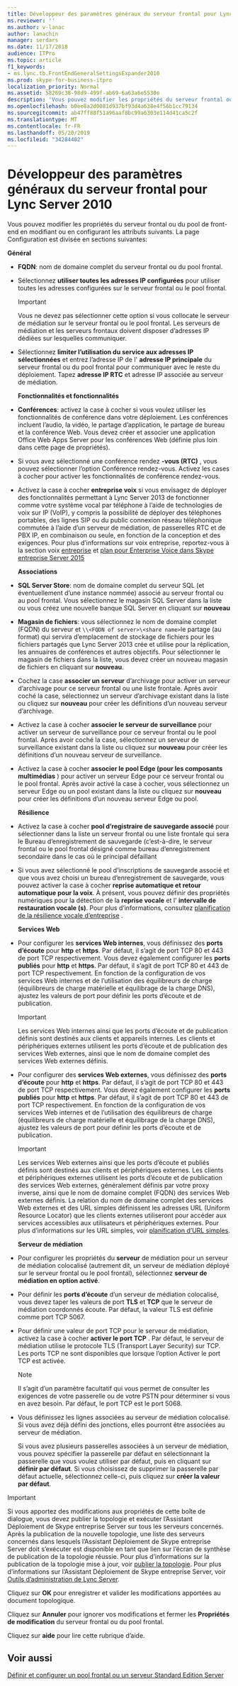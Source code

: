 ```yaml
---
title: Développeur des paramètres généraux du serveur frontal pour Lync Server 2010
ms.reviewer: ''
ms.author: v-lanac
author: lanachin
manager: serdars
ms.date: 11/17/2018
audience: ITPro
ms.topic: article
f1_keywords:
- ms.lync.tb.FrontEndGeneralSettingsExpander2010
ms.prod: skype-for-business-itpro
localization_priority: Normal
ms.assetid: 58269c38-98d9-499f-ab69-6a63a6e5530e
description: 'Vous pouvez modifier les propriétés du serveur frontal ou du pool de front-end en modifiant ou en configurant les attributs suivants. La page Configuration est divisée en sections suivantes:'
ms.openlocfilehash: b0ee8a2d0081d937bf93d4a638e4f56b1cc79134
ms.sourcegitcommit: ab47ff88f51a96aaf8bc99a6303e114d41ca5c2f
ms.translationtype: MT
ms.contentlocale: fr-FR
ms.lasthandoff: 05/20/2019
ms.locfileid: "34284402"
---
```

# <a name="front-end-general-settings-expander-for-lync-server-2010"></a>Développeur des paramètres généraux du serveur frontal pour Lync Server 2010

Vous pouvez modifier les propriétés du serveur frontal ou du pool de front-end en modifiant ou en configurant les attributs suivants. La page Configuration est divisée en sections suivantes:

 **Général**

- **FQDN**: nom de domaine complet du serveur frontal ou du pool frontal.

- Sélectionnez **utiliser toutes les adresses IP configurées** pour utiliser toutes les adresses configurées sur le serveur frontal ou le pool frontal.

    > [!IMPORTANT]
    > Vous ne devez pas sélectionner cette option si vous collocate le serveur de médiation sur le serveur frontal ou le pool frontal. Les serveurs de médiation et les serveurs frontaux doivent disposer d’adresses IP dédiées sur lesquelles communiquer.

- Sélectionnez **limiter l’utilisation du service aux adresses IP sélectionnées** et entrez l’adresse IP de l' **adresse IP principale** du serveur frontal ou du pool frontal pour communiquer avec le reste du déploiement. Tapez **adresse IP RTC** et adresse IP associée au serveur de médiation.

    **Fonctionnalités et fonctionnalités**

- **Conférences**: activez la case à cocher si vous voulez utiliser les fonctionnalités de conférence dans votre déploiement. Les conférences incluent l’audio, la vidéo, le partage d’application, le partage de bureau et la conférence Web. Vous devez créer et associer une application Office Web Apps Server pour les conférences Web (définie plus loin dans cette page de propriétés).

- Si vous avez sélectionné une conférence rendez **-vous (RTC)** , vous pouvez sélectionner l’option Conférence rendez-vous. Activez les cases à cocher pour activer les fonctionnalités de conférence rendez-vous.

- Activez la case à cocher **entreprise voix** si vous envisagez de déployer des fonctionnalités permettant à Lync Server 2013 de fonctionner comme votre système vocal par téléphone à l’aide de technologies de voix sur IP (VoIP), y compris la possibilité de déployer des téléphones portables, des lignes SIP ou du public connexion réseau téléphonique commutée à l’aide d’un serveur de médiation, de passerelles RTC et de PBX IP, en combinaison ou seule, en fonction de la conception et des exigences. Pour plus d’informations sur voix entreprise, reportez-vous à la section voix [entreprise](https://technet.microsoft.com/library/c9da8099-6f4f-4346-ac67-f041bb96072c.aspx) et [plan pour Enterprise Voice dans Skype entreprise Server 2015](../../plan-your-deployment/enterprise-voice-solution/enterprise-voice.md)

    **Associations**

- **SQL Server Store**: nom de domaine complet du serveur SQL (et éventuellement d’une instance nommée) associé au serveur frontal ou au pool frontal. Vous sélectionnez le magasin SQL Server dans la liste ou vous créez une nouvelle banque SQL Server en cliquant sur **nouveau**

- **Magasin de fichiers**: vous sélectionnez le nom de domaine complet (FQDN) du serveur et `\\<FQDN of server>\<share name>`le partage (au format) qui servira d’emplacement de stockage de fichiers pour les fichiers partagés que Lync Server 2013 crée et utilise pour la réplication, les annuaires de conférences et autres objectifs. Pour sélectionner le magasin de fichiers dans la liste, vous devez créer un nouveau magasin de fichiers en cliquant sur **nouveau**.

- Cochez la case **associer un serveur** d’archivage pour activer un serveur d’archivage pour ce serveur frontal ou une liste frontale. Après avoir coché la case, sélectionnez un serveur d’archivage existant dans la liste ou cliquez sur **nouveau** pour créer les définitions d’un nouveau serveur d’archivage.

- Activez la case à cocher **associer le serveur de surveillance** pour activer un serveur de surveillance pour ce serveur frontal ou le pool frontal. Après avoir coché la case, sélectionnez un serveur de surveillance existant dans la liste ou cliquez sur **nouveau** pour créer les définitions d’un nouveau serveur de surveillance.

- Activez la case à cocher **associer le pool Edge (pour les composants multimédias** ) pour activer un serveur Edge pour ce serveur frontal ou le pool frontal. Après avoir activé la case à cocher, vous sélectionnez un serveur Edge ou un pool existant dans la liste ou cliquez sur **nouveau** pour créer les définitions d’un nouveau serveur Edge ou pool.

  **Résilience**

- Activez la case à cocher **pool d’registraire de sauvegarde associé** pour sélectionner dans la liste un serveur frontal ou une liste frontale qui sera le Bureau d’enregistrement de sauvegarde (c’est-à-dire, le serveur frontal ou le pool frontal désigné comme bureau d’enregistrement secondaire dans le cas où le principal défaillant

- Si vous avez sélectionné le pool d’inscriptions de sauvegarde associé et que vous avez choisi un bureau d’enregistrement de sauvegarde, vous pouvez activer la case à cocher **reprise automatique et retour automatique pour la voix**. À présent, vous pouvez définir des propriétés numériques pour la détection de la **reprise vocale** et l' **intervalle de restauration vocale (s)**. Pour plus d’informations, consultez [planification de la résilience vocale d’entreprise](https://technet.microsoft.com/library/ca116700-1055-4ca5-9b87-4c7f380c3655.aspx) .

  **Services Web**

- Pour configurer les **services Web internes**, vous définissez des **ports d’écoute** pour **http** et **https**. Par défaut, il s’agit de port TCP 80 et 443 de port TCP respectivement. Vous devez également configurer les **ports publiés** pour **http** et **https**. Par défaut, il s’agit de port TCP 80 et 443 de port TCP respectivement. En fonction de la configuration de vos services Web internes et de l’utilisation des équilibreurs de charge (équilibreurs de charge matérielle et équilibrage de la charge DNS), ajustez les valeurs de port pour définir les ports d’écoute et de publication.

    > [!IMPORTANT]
    > Les services Web internes ainsi que les ports d’écoute et de publication définis sont destinés aux clients et appareils internes. Les clients et périphériques externes utilisent les ports d’écoute et de publication des services Web externes, ainsi que le nom de domaine complet des services Web externes définis.

- Pour configurer des **services Web externes**, vous définissez des **ports d’écoute** pour **http** et **https**. Par défaut, il s’agit de port TCP 80 et 443 de port TCP respectivement. Vous devez également configurer les **ports publiés** pour **http** et **https**. Par défaut, il s’agit de port TCP 80 et 443 de port TCP respectivement. En fonction de la configuration de vos services Web internes et de l’utilisation des équilibreurs de charge (équilibreurs de charge matérielle et équilibrage de la charge DNS), ajustez les valeurs de port pour définir les ports d’écoute et de publication.

    > [!IMPORTANT]
    > Les services Web externes ainsi que les ports d’écoute et publiés définis sont destinés aux clients et périphériques externes. Les clients et périphériques externes utilisent les ports d’écoute et de publication des services Web externes, généralement définis par votre proxy inverse, ainsi que le nom de domaine complet (FQDN) des services Web externes définis. La relation du nom de domaine complet des services Web externes et des URL simples définissent les adresses URL (Uniform Resource Locator) que les clients externes utiliseront pour accéder aux services accessibles aux utilisateurs et périphériques externes. Pour plus d’informations sur les URL simples, voir [planification d’URL simples](https://technet.microsoft.com/library/20e4f4b6-b7ff-4297-b00d-d1211ee800ac.aspx).

  **Serveur de médiation**

- Pour configurer les propriétés du **serveur** de médiation pour un serveur de médiation colocalisé (autrement dit, un serveur de médiation déployé sur le serveur frontal ou le pool frontal), sélectionnez **serveur de médiation en option activé**.

- Pour définir les **ports d’écoute** d’un serveur de médiation colocalisé, vous devez taper les valeurs de port **TLS** et **TCP** que le serveur de médiation coordonnés écoute. Par défaut, la valeur TLS est définie comme port TCP 5067.

- Pour définir une valeur de port TCP pour le serveur de médiation, activez la case à cocher **activer le port TCP** . Par défaut, le serveur de médiation utilise le protocole TLS (Transport Layer Security) sur TCP. Les ports TCP ne sont disponibles que lorsque l’option Activer le port TCP est activée.

    > [!NOTE]
    > Il s’agit d’un paramètre facultatif qui vous permet de consulter les exigences de votre passerelle ou de votre PSTN pour déterminer si vous en avez besoin. Par défaut, le port TCP est le port 5068.

- Vous définissez les lignes associées au serveur de médiation colocalisé. Si vous avez déjà défini des jonctions, elles pourront être associées au serveur de médiation.

    Si vous avez plusieurs passerelles associées à un serveur de médiation, vous pouvez spécifier la passerelle par défaut en sélectionnant la passerelle que vous voulez utiliser par défaut, puis en cliquant sur **définir par défaut**. Si vous choisissez de supprimer la passerelle par défaut actuelle, sélectionnez celle-ci, puis cliquez sur **créer la valeur par défaut**.

> [!IMPORTANT]
> Si vous apportez des modifications aux propriétés de cette boîte de dialogue, vous devez publier la topologie et exécuter l’Assistant Déploiement de Skype entreprise Server sur tous les serveurs concernés. Après la publication de la nouvelle topologie, une liste des serveurs concernés dans lesquels l’Assistant Déploiement de Skype entreprise Server doit s’exécuter est disponible en tant que lien sur l’écran de synthèse de publication de la topologie réussie. Pour plus d’informations sur la publication de la topologie mise à jour, voir [publier la topologie](https://technet.microsoft.com/library/3b5a744b-b3a8-4538-a55e-e2e4f72dff47.aspx). Pour plus d’informations sur l’Assistant Déploiement de Skype entreprise Server, voir [Outils d’administration de Lync Server](https://technet.microsoft.com/library/9b006f93-4f3d-461d-89b8-e80a34fdb3c5.aspx).

Cliquez sur **OK** pour enregistrer et valider les modifications apportées au document topologique.

Cliquez sur **Annuler** pour ignorer vos modifications et fermer les **Propriétés de modification** du serveur frontal ou du pool frontal.

Cliquez sur **aide** pour lire cette rubrique d’aide.

## <a name="see-also"></a>Voir aussi

[Définir et configurer un pool frontal ou un serveur Standard Edition Server](https://technet.microsoft.com/library/713fc263-23dd-414a-b001-82932e4fe966.aspx)

